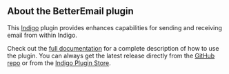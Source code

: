 ## About the BetterEmail plugin

This [Indigo](http://www.indigodomo.com/) plugin provides enhances capabilities for sending and receiving email from within Indigo.

Check out the [full documentation](https://github.com/IndigoDomotics/Indigo-BetterEmail/wiki) for a complete description of how to use the plugin. You can always get the latest release directly from the [GitHub repo](https://github.com/IndigoDomotics/Indigo-BetterEmail/releases) or from the [Indigo Plugin Store](http://www.indigodomo.com/pluginstore/).
